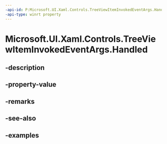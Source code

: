 ```yaml
---
-api-id: P:Microsoft.UI.Xaml.Controls.TreeViewItemInvokedEventArgs.Handled
-api-type: winrt property
---
```


<!-- Property syntax.
public bool Handled { get;  set; }
-->

# Microsoft.UI.Xaml.Controls.TreeViewItemInvokedEventArgs.Handled

## -description

## -property-value

## -remarks

## -see-also

## -examples


